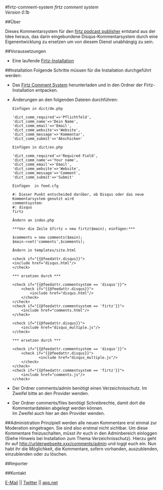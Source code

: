 #firtz-comment-system
*firtz comment system*  
*Version 0.1b*


##Über

Dieses Kommentarsystem für den [firtz podcast publisher](http://firtz.org/) entstand aus der Idee heraus, das darin eingebundene Disqus-Kommentarsystem durch eine Eigenentwicklung zu ersetzen um von diesem Dienst unabhängig zu sein.


##Voraussetzungen
* Eine laufende [Firtz-Installation](https://github.com/eazyliving/firtz/)


##Installation
Folgende Schritte müssen für die Installation durchgeführt werden:

* Das [Firtz Comment System](https://github.com/RonBuehler/firtz-comment-system) herunterladen und in den Ordner der Firtz-Installation entpacken.

* Änderungen an den folgenden Dateien durchführen:

      Einfügen in dict/de.php
    ```
    'dict_comm_required'=>'Pflichtfeld',
    'dict_comm_name'=>'Dein Name',
    'dict_comm_email'=>'Email',
    'dict_comm_website'=>'Website',
    'dict_comm_message'=>'Kommentar',
    'dict_comm_submit'=>'Abschicken'
    ```
    
      Einfügen in dict/en.php
    ```
    'dict_comm_required'=>'Required Field',
    'dict_comm_name'=>'Your name',
    'dict_comm_email'=>'Email',
    'dict_comm_website'=>'Website',
    'dict_comm_message'=>'Comment',
    'dict_comm_submit'=>'Submit'
    ```
    
      Einfügen  in feed.cfg
    ```
    #: Dieser Punkt entscheided darüber, ob Disqus oder das neue Kommentarsystem genutzt wird
    commentsystem:
    #: disqus
    firtz
    ```
    
      Ändern an index.php
    ```
    ***Vor die Zeile $firtz = new firtz($main); einfügen:***
    
    $comments = new comments($main);
    $main->set('comments',$comments);
    ```
    
      Ändern in templates/site.html
    ```
    <check if="{{@feedattr.disqus}}">
	<include href="disqus.html"/>
    </check>

    *** ersetzen durch ***
    
    <check if="{{@feedattr.commentsystem == 'disqus'}}">
      	<check if="{{@feedattr.disqus}}">
	      	<include href="disqus.html"/>
      	</check>
    </check>
    <check if="{{@feedattr.commentsystem == 'firtz'}}">
      	<include href="comments.html"/>
    </check>
    ```

    ```
    <check if="{{@feedattr.disqus}}">
        <include href="disqus_multiple.js"/>
    </check>
    
    *** ersetzen durch ***
    
    <check if="{{@feedattr.commentsystem == 'disqus'}}">
      	<check if="{{@feedattr.disqus}}">
      	      	<include href="disqus_multiple.js"/>
      	</check>
    </check>
    <check if="{{@feedattr.commentsystem == 'firtz'}}">
      	<include href="comments.js"/>
    </check>    
    ```
    
* Der Ordner comments/admin benötigt einen Verzeichnisschutz.
Im Zweifel bitte an den Provider wenden.

* Der Ordner comments/files benötigt Schreibrechte, damit dort die Kommentardateien abgelegt werden können.  
Im Zweifel auch hier an den Provider wenden.


##Administration
Prinzipiell werden alle neuen Kommentare erst einmal zur Moderation eingetragen. Sie sind also erstmal nicht sichtbar.
Um diese Kommentare freizuschalten, müsst ihr euch in den Adminbereich einloggen (Siehe Hinweis bei Installation zum Thema Verzeichnisschutz).
Hierzu geht ihr auf http://urlderwebseite.xxx/comments/admin und loggt euch ein.
Nun habt ihr die Möglichkeit, die Kommentare, sofern vorhanden, auszublenden, einzublenden oder zu löschen.


##Importer


##Kontakt

[E-Mail](mailto:ronbuehler@live.de) || [Twitter](https://twitter.com/ronbuehler) || [app.net](https://alpha.app.net/ronbuehler)

